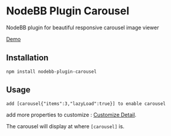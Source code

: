 # NodeBB Plugin Carousel

NodeBB plugin for beautiful responsive carousel image viewer

[Demo](http://swift.tf/topic/8/target)

## Installation

    npm install nodebb-plugin-carousel

## Usage

    add [carousel{"items":3,"lazyLoad":true}] to enable carousel

add more properties to customize :
[Customize Detail](http://owlgraphic.com/owlcarousel/#customizing).

The carousel will display at where `[carousel]` is.
